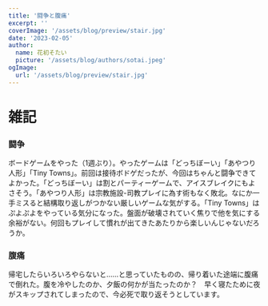 ```yaml
---
title: '闘争と腹痛'
excerpt: ''
coverImage: '/assets/blog/preview/stair.jpg'
date: '2023-02-05'
author:
  name: 花初そたい
  picture: '/assets/blog/authors/sotai.jpeg'
ogImage:
  url: '/assets/blog/preview/stair.jpg'
---
```

# 雑記

### 闘争
ボードゲームをやった（1週ぶり）。やったゲームは「どっちぼーい」「あやつり人形」「Tiny Towns」。前回は接待ボドゲだったが、今回はちゃんと闘争できてよかった。「どっちぼーい」は割とパーティーゲームで、アイスブレイクにもよさそう。「あやつり人形」は宗教施設-司教プレイに為す術もなく敗北。なにか一手ミスると結構取り返しがつかない厳しいゲームな気がする。「Tiny Towns」はぷよぷよをやっている気分になった。盤面が破壊されていく焦りで他を気にする余裕がない。何回もプレイして慣れが出てきたあたりから楽しいんじゃないだろうか。

### 腹痛
帰宅したらいろいろやらないと……と思っていたものの、帰り着いた途端に腹痛で倒れた。腹を冷やしたのか、夕飯の何かが当たったのか？　早く寝たために夜がスキップされてしまったので、今必死で取り返そうとしています。